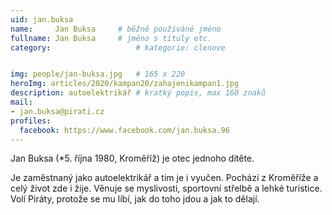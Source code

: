 ```yaml
---
uid: jan.buksa
name:     Jan Buksa  	# běžně používáné jméno
fullname: Jan Buksa  	# jméno s tituly etc.
category:                   # kategorie: clenove


img: people/jan-buksa.jpg   # 165 x 220
heroImg: articles/2020/kampan20/zahajenikampan1.jpg
description: autoelektrikář # kratký popis, max 160 znaků
mail:
- jan.buksa@pirati.cz
profiles:
  facebook: https://www.facebook.com/jan.buksa.96
---
```


Jan Buksa (*5. října 1980, Kroměříž) je otec jednoho dítěte.

Je zaměstnaný jako autoelektrikář a tim je i vyučen. Pochází z Kroměříže a celý život zde i žije. Věnuje se myslivosti, sportovní střelbě a lehké turistice. Volí Piráty, protože se mu líbí, jak do toho jdou a jak to dělají.
